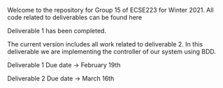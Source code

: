 Welcome to the repository for Group 15 of ECSE223 for Winter 2021. 
All code related to deliverables can be found here

Deliverable 1 has been completed.

The current version includes all work related to deliverable 2. In this deliverable we are implementing the controller of our system using BDD.

Deliverable 1
Due date -> February 19th

Deliverable 2
Due date -> March 16th
